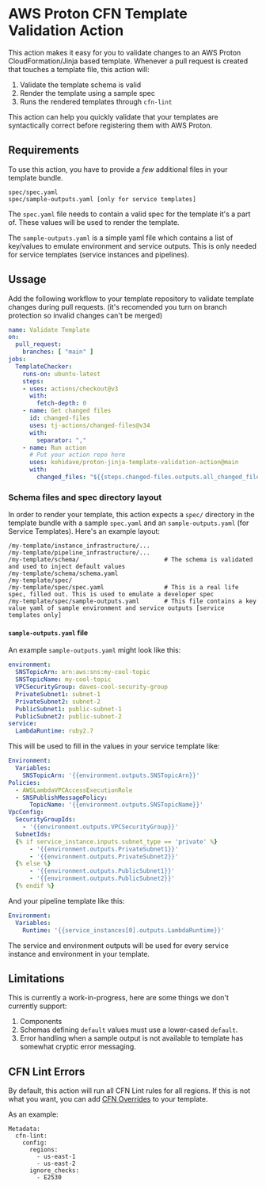 # AWS Proton CFN Template Validation Action

This action makes it easy for you to validate changes to an AWS Proton CloudFormation/Jinja based template. Whenever a pull request is created that touches a template file, this action will:

1. Validate the template schema is valid
2. Render the template using a sample spec
3. Runs the rendered templates through `cfn-lint` 

This action can help you quickly validate that your templates are syntactically correct before registering them with AWS Proton.

## Requirements

To use this action, you have to provide a _few_ additional files in your template bundle. 

```
spec/spec.yaml
spec/sample-outputs.yaml [only for service templates]
```

The `spec.yaml` file needs to contain a valid spec for the template it's a part of. These values will be used to render the template.

The `sample-outputs.yaml` is a simple yaml file which contains a list of key/values to emulate environment and service outputs. This is only needed for service templates (service instances and pipelines).



## Ussage 

Add the following workflow to your template repository to validate template changes during pull requests. (it's recomended you turn on branch protection so invalid changes can't be merged)

```yaml
name: Validate Template
on:
  pull_request:
    branches: [ "main" ]
jobs:
  TemplateChecker:
    runs-on: ubuntu-latest
    steps:
    - uses: actions/checkout@v3
      with:
        fetch-depth: 0
    - name: Get changed files
      id: changed-files
      uses: tj-actions/changed-files@v34
      with:
        separator: ","
    - name: Run action
      # Put your action repo here
      uses: kohidave/proton-jinja-template-validation-action@main
      with: 
        changed_files: "${{steps.changed-files.outputs.all_changed_files}}"
```

### Schema files and spec directory layout

In order to render your template, this action expects a `spec/` directory in the template bundle with a sample `spec.yaml` and an `sample-outputs.yaml` (for Service Templates). Here's an example layout:


```
/my-template/instance_infrastructure/...
/my-template/pipeline_infrastructure/...
/my-template/schema/                        # The schema is validated and used to inject default values
/my-template/schema/schema.yaml
/my-template/spec/
/my-template/spec/spec.yaml                 # This is a real life spec, filled out. This is used to emulate a developer spec
/my-template/spec/sample-outputs.yaml       # This file contains a key value yaml of sample environment and service outputs [service templates only]
```

#### `sample-outputs.yaml` file

An example `sample-outputs.yaml` might look like this:

```yaml
environment:
  SNSTopicArn: arn:aws:sns:my-cool-topic
  SNSTopicName: my-cool-topic
  VPCSecurityGroup: daves-cool-security-group
  PrivateSubnet1: subnet-1
  PrivateSubnet2: subnet-2
  PublicSubnet1: public-subnet-1
  PublicSubnet2: public-subnet-2
service:
  LambdaRuntime: ruby2.7
```

This will be used to fill in the values in your service template like:

```yaml
Environment:
  Variables:
    SNSTopicArn: '{{environment.outputs.SNSTopicArn}}'
Policies:
  - AWSLambdaVPCAccessExecutionRole
  - SNSPublishMessagePolicy:
      TopicName: '{{environment.outputs.SNSTopicName}}'
VpcConfig:
  SecurityGroupIds:
    - '{{environment.outputs.VPCSecurityGroup}}'
  SubnetIds:
  {% if service_instance.inputs.subnet_type == 'private' %}
      - '{{environment.outputs.PrivateSubnet1}}'
      - '{{environment.outputs.PrivateSubnet2}}'
  {% else %}
      - '{{environment.outputs.PublicSubnet1}}'
      - '{{environment.outputs.PublicSubnet2}}'
  {% endif %}
```

And your pipeline template like this:

```yaml
Environment:
  Variables:
    Runtime: '{{service_instances[0].outputs.LambdaRuntime}}'
```

The service and environment outputs will be used for every service instance and environment in your template. 

## Limitations

This is currently a work-in-progress, here are some things we don't currently support:

1. Components 
2. Schemas defining `default` values must use a lower-cased `default`. 
3. Error handling when a sample output is not available to template has somewhat cryptic error messaging. 

## CFN Lint Errors

By default, this action will run all CFN Lint rules for all regions. If this is not what you want, you can add [CFN Overrides](https://github.com/aws-cloudformation/cfn-lint#template-based-metadata) to your template. 

As an example:

```
Metadata:
  cfn-lint:
    config:
      regions:
        - us-east-1
        - us-east-2
      ignore_checks:
        - E2530
```        